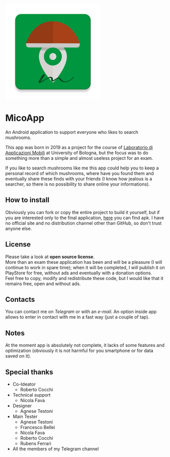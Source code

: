 <img src="micoapp/src/main/ic_launcher-web.png" width="300" height="300">

# MicoApp
An Android application to support everyone who likes to search mushrooms.

This app was born in 2019 as a project for the course of 
[Laboratorio di Applicazioni Mobili](https://www.unibo.it/it/didattica/insegnamenti/insegnamento/2018/367016) 
at University of Bologna, but the focus was to do something more than a simple and almost useless project for an exam.

If you like to search mushrooms like me this app could help you to keep a personal record of 
which mushrooms, where have you found them and eventually share these finds with your friends 
(I know how jealous is a searcher, so there is no possibility to share online your informations).

## How to install
Obviously you can fork or copy the entire project to build it yourself, but if you are interested
only to the final application, [here](MicoApp_1.1.2(36).apk) you can find apk. 
I have no official site and no distribution channel other than GitHub, so don't trust anyone else.

## License
Please take a look at **open source license**.  
More than an exam these application has been and will be a pleasure (I will continue to work in spare time);
when it will be completed, I will publish it on PlayStore for free,
without ads and eventually with a donation options.  
Feel free to copy, modify and redistribute these code, but I would like that it remains free, open and without ads.

## Contacts
You can contact me on *Telegram* or with an *e-mail*. 
An option inside app allows to enter in contact with me in a fast way (just a couple of tap).

## Notes
At the moment app is absolutely not complete, it lacks of some features and optimization (obviously it 
is not harmful for you smartphone or for data saved on it).

## Special thanks
- Co-Ideator
  - Roberto Cocchi
- Technical support
  - Nicola Fava
- Designer
  - Agnese Testoni
- Main Tester
  - Agnese Testoni
  - Francesco Bellei
  - Nicola Fava
  - Roberto Cocchi
  - Rubens Ferrari
- All the members of my Telegram channel
